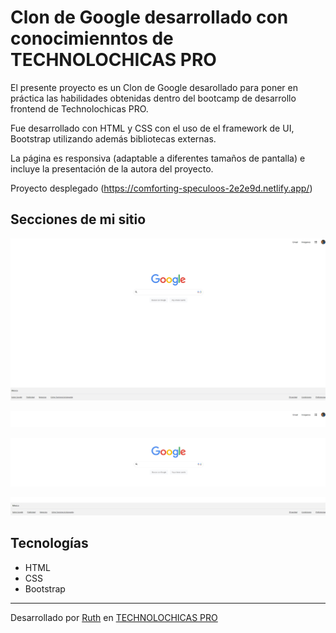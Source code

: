 # Clon de Google desarrollado con conocimienntos de TECHNOLOCHICAS PRO

El presente proyecto es un Clon de Google desarollado para poner en práctica las habilidades obtenidas dentro del bootcamp de desarrollo frontend de Technolochicas PRO.

Fue desarrollado con HTML y CSS  con el uso de el framework de UI, Bootstrap utilizando además bibliotecas externas. 

La página es responsiva (adaptable a diferentes tamaños de pantalla) e incluye la presentación de la autora del proyecto.

Proyecto desplegado (https://comforting-speculoos-2e2e9d.netlify.app/)

## Secciones de mi sitio

![Vista](assets/readme/clon%20google%20complete.jpeg)

![Encabezado](assets/readme/clon%20google%201.jpeg)

![Botones](assets/readme/clon%20google%202.jpeg)

![pie de pagina](assets/readme/clon%20google%203.jpeg)


## Tecnologías


* HTML
* CSS
* Bootstrap 

---
Desarrollado  por [Ruth](https://www.instagram.com/schatten_neider?igsh=eDBhbmcwcGVvMWUx&utm_source=qr) en [TECHNOLOCHICAS PRO](https://tecnolochicas.mx/)